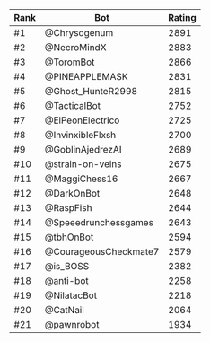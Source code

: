 Rank|Bot|Rating
---|---|---
#1|@Chrysogenum|2891
#2|@NecroMindX|2883
#3|@ToromBot|2866
#4|@PINEAPPLEMASK|2831
#5|@Ghost_HunteR2998|2815
#6|@TacticalBot|2752
#7|@ElPeonElectrico|2725
#8|@InvinxibleFlxsh|2700
#9|@GoblinAjedrezAI|2689
#10|@strain-on-veins|2675
#11|@MaggiChess16|2667
#12|@DarkOnBot|2648
#13|@RaspFish|2644
#14|@Speeedrunchessgames|2643
#15|@tbhOnBot|2594
#16|@CourageousCheckmate7|2579
#17|@is_BOSS|2382
#18|@anti-bot|2258
#19|@NilatacBot|2218
#20|@CatNail|2064
#21|@pawnrobot|1934
